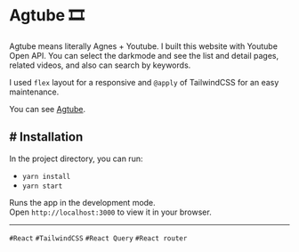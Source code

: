 # Agtube 🎞

Agtube means literally Agnes + Youtube.
I built this website with Youtube Open API.
You can select the darkmode and see the list and detail pages, related videos, and also can search by keywords.

I used `flex` layout for a responsive and `@apply` of TailwindCSS for an easy maintenance.

You can see [Agtube](https://agtube.netlify.app/).

## # Installation

In the project directory, you can run:

- `yarn install`
- `yarn start`

Runs the app in the development mode.\
Open `http://localhost:3000` to view it in your browser.

---

`#React` `#TailwindCSS` `#React Query` `#React router`
